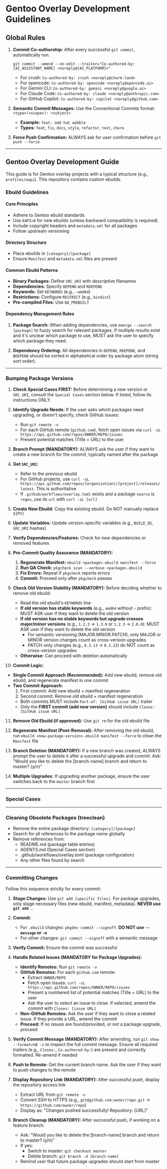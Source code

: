 # Gentoo Overlay Development Guidelines

## Global Rules

1. **Commit Co-authorship:** After every successful `git commit`, automatically run:
   ```
   git commit --amend --no-edit --trailer="Co-authored-by: [AI_ASSISTANT_NAME] <noreply@[AI_PLATFORM]>"
   ```
   * For crush: `Co-authored-by: crush <noreply@charm.land>`
   * For opencode: `Co-authored-by: opencode <noreply@opencode.ai>`
   * For Gemini CLI: `Co-authored-by: gemini <noreply@google.ai>`
   * For Claude Code: `Co-authored-by: claude <noreply@anthropic.com>`
   * For GitHub Copilot: `Co-authored-by: copilot <noreply@github.com>`

2. **Semantic Commit Messages:** Use the Conventional Commits format: `<type>(<scope>): <subject>`
   * **Example:** `feat: add hat wobble`
   * **Types:** `feat`, `fix`, `docs`, `style`, `refactor`, `test`, `chore`

3. **Force Push Confirmation:** ALWAYS ask for user confirmation before `git push --force`

---

## Gentoo Overlay Development Guide

This guide is for Gentoo overlay projects with a typical structure (e.g., `profiles/eapi`). This repository contains custom ebuilds.

### Ebuild Guidelines

#### Core Principles
* Adhere to Gentoo ebuild standards
* Use `EAPI=8` for new ebuilds (unless backward compatibility is required)
* Include copyright headers and `metadata.xml` for all packages
* Follow upstream versioning

#### Directory Structure
* Place ebuilds in `[category]/[package]`
* Ensure `Manifest` and `metadata.xml` files are present

#### Common Ebuild Patterns
* **Binary Packages:** Define `SRC_URI` with descriptive filenames
* **Dependencies:** Specify `DEPEND` and `RDEPEND`
* **Keywords:** Set `KEYWORDS` (e.g., `~amd64`)
* **Restrictions:** Configure `RESTRICT` (e.g., `bindist`)
* **Pre-compiled Files:** Use `QA_PREBUILT`

#### Dependency Management Rules
1. **Package Search:** When adding dependencies, use `emerge --search [package]` to fuzzy search for relevant packages. If multiple results exist and it's unclear which package to use, MUST ask the user to specify which package they need.

2. **Dependency Ordering:** All dependencies in `DEPEND`, `RDEPEND`, and `BDEPEND` should be sorted in alphabetical order by package atom (string sort order).

---

### Bumping Package Versions

1. **Check Special Cases FIRST:** Before determining a new version or `SRC_URI`, consult the `Special Cases` section below. If listed, follow its instructions ONLY.

2. **Identify Upgrade Needs:** If the user asks which packages need upgrading, or doesn't specify, check GitHub issues:
   * Run `git remote -v`
   * For each GitHub remote (`github.com`), fetch open issues via `curl -sL https://api.github.com/repos/OWNER/REPO/issues`
   * Present potential matches (Title + URL) to the user

3. **Branch Prompt (MANDATORY):** ALWAYS ask the user if they want to create a new branch for the commit, typically named after the package

4. **Get `SRC_URI`:**
   * Refer to the previous ebuild
   * For GitHub projects, use `curl -sL https://api.github.com/repos/[organization]/[project]/releases/latest`. This is authoritative
   * If `.github/workflows/overlay.toml` exists and a package `source` is `regex`, use its `url` with `curl -sL [url]`

5. **Create New Ebuild:** Copy the existing ebuild. Do NOT manually replace `${PV}`

6. **Update Variables:** Update version-specific variables (e.g., `BUILD_ID`, `SRC_URI` hashes)

7. **Verify Dependencies/Features:** Check for new dependencies or removed features

8. **Pre-Commit Quality Assurance (MANDATORY):**
   1. **Regenerate Manifest:** `ebuild <package>.ebuild manifest --force`
   2. **Run QA Check:** `pkgcheck scan --verbose <package>.ebuild`
   3. **Fix Errors:** Repeat if `pkgcheck` reports errors
   4. **Commit:** Proceed only after `pkgcheck` passes

9. **Check Old Version Stability (MANDATORY):** Before deciding whether to remove old ebuild:
   * Read the old ebuild's `KEYWORDS` line
   * **If old version has stable keywords** (e.g., `amd64` without `~` prefix): MUST ASK user if they want to delete the old version
   * **If old version has no stable keywords but upgrade crosses major/minor versions** (e.g., `1.2.3` → `1.3.0` or `1.2.3` → `2.0.0`): MUST ASK user if they want to delete the old version
     - For semantic versioning (MAJOR.MINOR.PATCH), only MAJOR or MINOR version changes count as cross-version upgrades
     - PATCH-only changes (e.g., `0.3.13` → `0.3.22`) do NOT count as cross-version upgrades
   * **Otherwise:** Can proceed with deletion automatically

10. **Commit Logic:**
   * **Single Commit Approach (Recommended):** Add new ebuild, remove old ebuild, and regenerate manifest in one commit
   * **Two Commit Approach:**
     1. First commit: Add new ebuild + manifest regeneration
     2. Second commit: Remove old ebuild + manifest regeneration
     * Both commits MUST include `Part-of: [GitHub issue URL]` trailer
     * Only the **FIRST commit (add new version)** should include `Closes: [GitHub issue URL]`

11. **Remove Old Ebuild (if approved):** Use `git rm` for the old ebuild file

12. **Regenerate Manifest (Post-Removal):** After removing the old ebuild, run `ebuild <new-package-version>.ebuild manifest --force` to clean the `Manifest` file

13. **Branch Deletion (MANDATORY):** If a new branch was created, ALWAYS prompt the user to delete it after a successful upgrade and commit. Ask: "Would you like to delete the [branch-name] branch and return to master? (y/n)"

14. **Multiple Upgrades:** If upgrading another package, ensure the user switches back to the `master` branch first

---

### Special Cases

---

### Cleaning Obsolete Packages (treeclean)
* Remove the entire package directory: `[category]/[package]`
* Search for all references to the package name globally
* Remove references from:
  - README.md (package table entries)
  - AGENTS.md (Special Cases section)
  - .github/workflows/overlay.toml (package configuration)
  - Any other files found by search

---

### Committing Changes

Follow this sequence strictly for every commit:

1. **Stage Changes:** Use `git add [specific files]`. For package upgrades, only stage necessary files (new ebuild, manifest, metadata). **NEVER use `git add .`**

2. **Commit:**
   * For `.ebuild` changes: `pkgdev commit --signoff`. **DO NOT use `--message` or `-m`**
   * For other changes: `git commit --signoff` with a semantic message

3. **Verify Commit:** Ensure the commit was successful

4. **Handle Related Issues (MANDATORY for Package Upgrades):**
   * **Identify Remotes:** Run `git remote -v`
   * **GitHub Remotes:** For each `github.com` remote:
     * Extract `OWNER/REPO`
     * Fetch open issues: `curl -sL https://api.github.com/repos/OWNER/REPO/issues`
     * Present a numbered list of potential matches (Title + URL) to the user
     * Ask the user to select an issue to close. If selected, amend the commit with `Closes: [issue URL]`
   * **Non-GitHub Remotes:** Ask the user if they want to close a related issue. If they provide a URL, amend the commit
   * **Proceed:** If no issues are found/provided, or not a package upgrade, proceed

5. **Verify Commit Message (MANDATORY):** After amending, run `git show --format=%B -s` to inspect the full commit message. Ensure all required trailers (e.g., `Closes:`, `Co-authored-by:`) are present and correctly formatted. Re-amend if needed

6. **Push to Remote:** Get the current branch name. Ask the user if they want to push changes to the remote

7. **Display Repository Link (MANDATORY):** After successful push, display the repository access link
   * Extract URL from `git remote -v`
   * Convert SSH to HTTPS (e.g., `git@github.com:owner/repo.git` → `https://github.com/owner/repo`)
   * Display as: "Changes pushed successfully! Repository: [URL]"

8. **Branch Cleanup (MANDATORY):** After successful push, if working on a feature branch:
   * Ask: "Would you like to delete the [branch-name] branch and return to master? (y/n)"
   * If yes:
     * Switch to master: `git checkout master`
     * Delete branch: `git branch -d [branch-name]`
   * Remind user that future package upgrades should start from master
